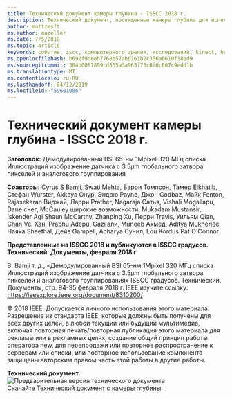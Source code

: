 ```yaml
---
title: Технический документ камеры глубина - ISSCC 2018 г.
description: Технический документ, посвященные камеры глубины для использования в проекте Kinect для Azure и следующей версии HoloLens.
author: mattzmsft
ms.author: mazeller
ms.date: 7/5/2018
ms.topic: article
keywords: событие, iscc, компьютерного зрения, исследований, kinect, hololens, глубина, списка иллюстраций
ms.openlocfilehash: b692f9deeb7768e57ab6161b2c356a6610f18ed9
ms.sourcegitcommit: 384b0087899cd835a3a965f75c6f6c607c9edd1b
ms.translationtype: MT
ms.contentlocale: ru-RU
ms.lasthandoff: 04/12/2019
ms.locfileid: "59601086"
---
```

# <a name="depth-camera-whitepaper---isscc-2018"></a>Технический документ камеры глубина - ISSCC 2018 г.

**Заголовок:** Демодулированный BSI 65-нм 1Mpixel 320 МГц списка Иллюстраций изображение датчика с 3.5μm глобального затвора пикселей и аналогового группирования

**Соавторы:** Cyrus S Bamji, Swati Mehta, Барри Томпсон, Тамер Elkhatib, Стефан Wurster, Akkaya Онур, Эндрю Payne, Джон Godbaz, Майк Fenton, Rajasekaran Виджай, Ларри Prather, Nagaraja Сатья, Vishali Mogallapu, Dane снег, McCauley широкие возможности, Mukadam Mustansir, Iskender Agi Shaun McCarthy, Zhanping Xu, Перри Travis, Уильям Qian, Chan Vei Хан, Prabhu Adepu, Gazi али, Muneeb Ахмед, Aditya Mukherjee, Наяка Sheethal, Дейв Gampell, Acharya Сунил, Lou Kordus Pat O'Connor

**Представленные на ISSCC 2018 и публикуются в ISSCC градусов. Технический. Документы, февраля 2018 г.**

В. Bamji т. д., «Демодулированный BSI 65-нм 1Mpixel 320 МГц списка Иллюстраций изображение датчика с 3.5μm глобального затвора пикселей и аналогового группирования» ISSCC градусов. Технический. Документы, стр. 94-95 февраля 2018 г. IEEE изучите ссылку: https://ieeexplore.ieee.org/document/8310200/

© 2018 IEEE. Допускается личного использования этого материала. Разрешение из стандарта IEEE, которые должны быть получены для всех других целей, в любой текущий или будущий мультимедиа, включая повторная печать/повторная публикация этого материала для рекламы или в рекламных целях, создание общий принцип работы оператора new, для перепродажи или повторное распространение к серверам или списки, или повторное использование компонента защищены авторским правом часть этой работы в другие работы.

**Технический документ.**<br>
![Предварительная версия технического документа](images/depth-camera-isscc.PNG)<br>
[Скачайте Технический документ с камеры глубины](images/Depth-Camera-ISSCC-2018.pdf)

